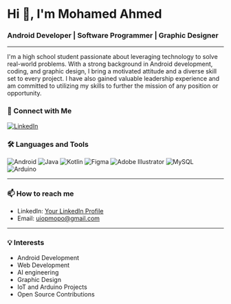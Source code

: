 # Hi 👋, I'm Mohamed Ahmed

### Android Developer | Software Programmer | Graphic Designer

---

I'm a high school student passionate about leveraging technology to solve real-world problems. With a strong background in Android development, coding, and graphic design, I bring a motivated attitude and a diverse skill set to every project. I have also gained valuable leadership experience and am committed to utilizing my skills to further the mission of any position or opportunity.

### 🔗 Connect with Me
[![LinkedIn](https://img.shields.io/badge/LinkedIn-0077B5?style=for-the-badge&logo=linkedin&logoColor=white)](https://www.linkedin.com/in/mohamed-ahmed-b858212b0)

### 🛠️ Languages and Tools
![Android](https://img.shields.io/badge/Android-3DDC84?style=for-the-badge&logo=android&logoColor=white)
![Java](https://img.shields.io/badge/Java-ED8B00?style=for-the-badge&logo=java&logoColor=white)
![Kotlin](https://img.shields.io/badge/Kotlin-0095D5?style=for-the-badge&logo=kotlin&logoColor=white)
![Figma](https://img.shields.io/badge/Figma-F24E1E?style=for-the-badge&logo=figma&logoColor=white)
![Adobe Illustrator](https://img.shields.io/badge/Adobe%20Illustrator-FF9A00?style=for-the-badge&logo=adobe%20illustrator&logoColor=white)
![MySQL](https://img.shields.io/badge/MySQL-4479A1?style=for-the-badge&logo=mysql&logoColor=white)
![Arduino](https://img.shields.io/badge/Arduino-00979D?style=for-the-badge&logo=arduino&logoColor=white)

---

### 📫 How to reach me
- LinkedIn: [Your LinkedIn Profile](https://www.linkedin.com/in/mohamed-ahmed-b858212b0)
- Email: uiopmopo@gmail.com

---

### 💡 Interests
- Android Development
- Web Development
- AI engineering
- Graphic Design
- IoT and Arduino Projects
- Open Source Contributions
